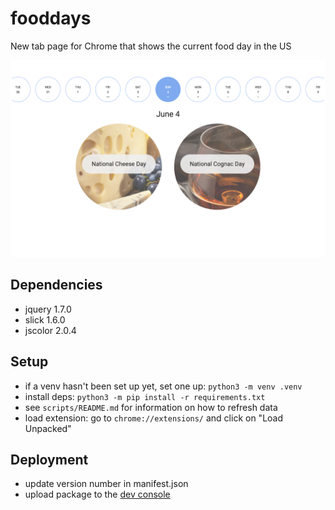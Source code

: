 # fooddays
New tab page for Chrome that shows the current food day in the US

![screenshot](https://raw.githubusercontent.com/ihurrahi/fooddays/master/images/screenshot1.png "Screenshot")

## Dependencies
* jquery 1.7.0
* slick 1.6.0
* jscolor 2.0.4

## Setup
* if a venv hasn't been set up yet, set one up: `python3 -m venv .venv`
* install deps: `python3 -m pip install -r requirements.txt`
* see `scripts/README.md` for information on how to refresh data
* load extension: go to `chrome://extensions/` and click on "Load Unpacked"

## Deployment
* update version number in manifest.json
* upload package to the [dev console](https://chrome.google.com/webstore/devconsole)
